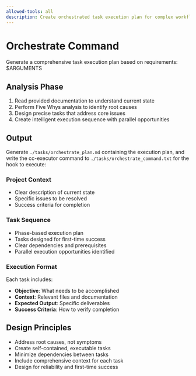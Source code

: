 ```yaml
---
allowed-tools: all
description: Create orchestrated task execution plan for complex workflows
---
```


# Orchestrate Command

Generate a comprehensive task execution plan based on requirements: $ARGUMENTS

## Analysis Phase

1. Read provided documentation to understand current state
2. Perform Five Whys analysis to identify root causes
3. Design precise tasks that address core issues
4. Create intelligent execution sequence with parallel opportunities

## Output

Generate `./tasks/orchestrate_plan.md` containing the execution plan, and write the cc-executor command to `./tasks/orchestrate_command.txt` for the hook to execute:

### Project Context
- Clear description of current state
- Specific issues to be resolved
- Success criteria for completion

### Task Sequence
- Phase-based execution plan
- Tasks designed for first-time success
- Clear dependencies and prerequisites
- Parallel execution opportunities identified

### Execution Format
Each task includes:
- **Objective**: What needs to be accomplished
- **Context**: Relevant files and documentation
- **Expected Output**: Specific deliverables
- **Success Criteria**: How to verify completion

## Design Principles

- Address root causes, not symptoms
- Create self-contained, executable tasks
- Minimize dependencies between tasks
- Include comprehensive context for each task
- Design for reliability and first-time success